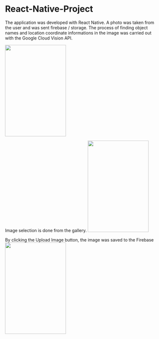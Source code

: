 # React-Native-Project
The application was developed with React Native. A photo was taken from the user and was sent firebase / storage. The process of finding object names and location coordinate informations in the image was carried out with the Google Cloud Vision API.

<img src=https://user-images.githubusercontent.com/46785635/186418629-07d1bc3e-56a3-426e-b925-cd70e9d924f5.png width="200" height="300">


Image selection is done from the gallery.
<img src=https://user-images.githubusercontent.com/46785635/186419456-b66418b1-7b5f-4351-8e31-f6d506322dcb.png width="200" height="300">


By clicking the Upload Image button, the image was saved to the Firebase
<img src=https://user-images.githubusercontent.com/46785635/186419619-eb975fe1-4eeb-4b7b-88a1-3643b66b6b54.png width="200" height="300">
